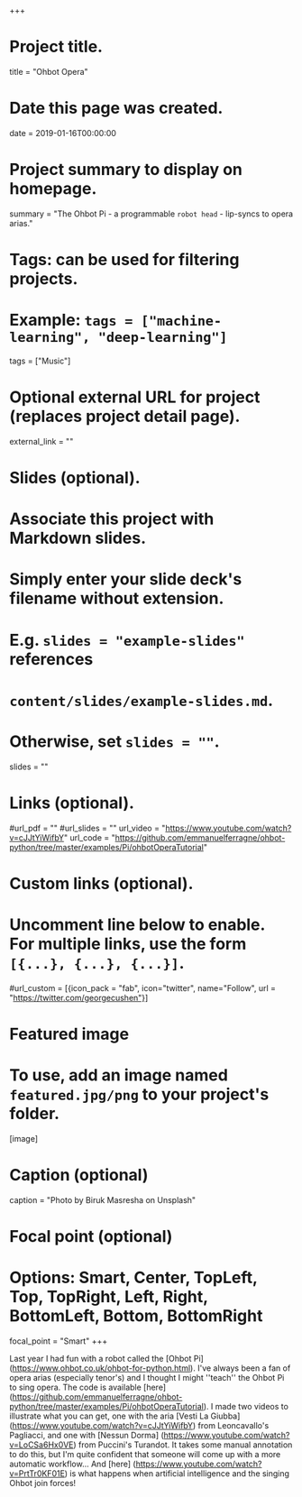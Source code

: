 +++
# Project title.
title = "Ohbot Opera"

# Date this page was created.
date = 2019-01-16T00:00:00

# Project summary to display on homepage.
summary = "The Ohbot Pi - a programmable `robot head` - lip-syncs to opera arias."

# Tags: can be used for filtering projects.
# Example: `tags = ["machine-learning", "deep-learning"]`
tags = ["Music"]

# Optional external URL for project (replaces project detail page).
external_link = ""

# Slides (optional).
#   Associate this project with Markdown slides.
#   Simply enter your slide deck's filename without extension.
#   E.g. `slides = "example-slides"` references 
#   `content/slides/example-slides.md`.
#   Otherwise, set `slides = ""`.
slides = ""

# Links (optional).
#url_pdf = ""
#url_slides = ""
url_video = "https://www.youtube.com/watch?v=cJJtYiWifbY"
url_code = "https://github.com/emmanuelferragne/ohbot-python/tree/master/examples/Pi/ohbotOperaTutorial"

# Custom links (optional).
#   Uncomment line below to enable. For multiple links, use the form `[{...}, {...}, {...}]`.
#url_custom = [{icon_pack = "fab", icon="twitter", name="Follow", url = "https://twitter.com/georgecushen"}]

# Featured image
# To use, add an image named `featured.jpg/png` to your project's folder. 
[image]
  # Caption (optional)
  caption = "Photo by Biruk Masresha on Unsplash"
  
  # Focal point (optional)
  # Options: Smart, Center, TopLeft, Top, TopRight, Left, Right, BottomLeft, Bottom, BottomRight
  focal_point = "Smart"
+++

Last year I had fun with a robot called the [Ohbot Pi] (https://www.ohbot.co.uk/ohbot-for-python.html). I've always been a fan of opera arias (especially tenor's) and I thought I might ''teach'' the Ohbot Pi to sing opera. The code is available [here] (https://github.com/emmanuelferragne/ohbot-python/tree/master/examples/Pi/ohbotOperaTutorial). 
I made two videos to illustrate what you can get, one with the aria [Vesti La Giubba] (https://www.youtube.com/watch?v=cJJtYiWifbY) from Leoncavallo's Pagliacci, and one with [Nessun Dorma] (https://www.youtube.com/watch?v=LoCSa6Hx0VE) from Puccini's Turandot. It takes some manual annotation to do this, but I'm quite confident that someone will come up with a more automatic workflow...
And [here] (https://www.youtube.com/watch?v=PrtTr0KF01E) is what happens when artificial intelligence and the singing Ohbot join forces!
